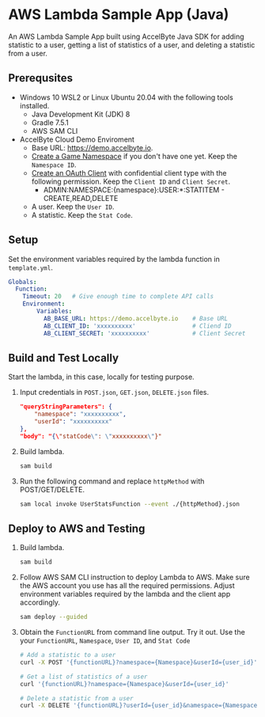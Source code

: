 # AWS Lambda Sample App (Java)

An AWS Lambda Sample App built using AccelByte Java SDK for adding statistic to a user, getting a list of statistics of a user, and deleting a statistic from a user.

## Prerequsites

*  Windows 10 WSL2 or Linux Ubuntu 20.04 with the following tools installed.
    * Java Development Kit (JDK) 8
    * Gradle 7.5.1
    * AWS SAM CLI
* AccelByte Cloud Demo Enviroment
    * Base URL: https://demo.accelbyte.io.
    * [Create a Game Namespace](https://docs.accelbyte.io/esg/uam/namespaces.html#tutorials) if you don't have one yet. Keep the `Namespace ID`.
    * [Create an OAuth Client](https://docs.accelbyte.io/guides/access/iam-client.html) with confidential client type with the following permission. Keep the `Client ID` and `Client Secret`.
       - ADMIN:NAMESPACE:{namespace}:USER:*:STATITEM - CREATE,READ,DELETE
    * A user. Keep the `User ID`.
    * A statistic. Keep the `Stat Code`.
        
## Setup

Set the environment variables required by the lambda function in `template.yml`.

```yml
Globals:
  Function:
    Timeout: 20   # Give enough time to complete API calls
    Environment:
        Variables:
          AB_BASE_URL: https://demo.accelbyte.io    # Base URL
          AB_CLIENT_ID: 'xxxxxxxxxx'                # Cliend ID
          AB_CLIENT_SECRET: 'xxxxxxxxxx'            # Client Secret
```

## Build and Test Locally

Start the lambda, in this case, locally for testing purpose.

1. Input credentials in `POST.json`, `GET.json`, `DELETE.json` files.
    
    ```json
    "queryStringParameters": {
        "namespace": "xxxxxxxxxx",
        "userId": "xxxxxxxxxx"
    },
    "body": "{\"statCode\": \"xxxxxxxxxx\"}"
    ```
2. Build lambda.

    ```bash
    sam build
    ```

3. Run the following command and replace `httpMethod` with POST/GET/DELETE. 

    ```bash
    sam local invoke UserStatsFunction --event ./{httpMethod}.json
    ```

## Deploy to AWS and Testing

1. Build lambda.

    ```bash
    sam build
    ```
2. Follow AWS SAM CLI instruction to deploy Lambda to AWS. Make sure the AWS account you use has all the required permissions. Adjust environment variables required by the lambda and the client app accordingly.
    ```bash
    sam deploy --guided
    ```

3. Obtain the `FunctionURL` from command line output.
Try it out. Use the your `FunctionURL`, `Namespace`, `User ID`, and `Stat Code`

    ```bash
    # Add a statistic to a user
    curl -X POST '{functionURL}?namespace={Namespace}&userId={user_id}' -H "Content-Type: application/json" -d '{"statCode":"{stat_code}"}'
    
    # Get a list of statistics of a user
    curl '{functionURL}?namespace={Namespace}&userId={user_id}'
    
    # Delete a statistic from a user
    curl -X DELETE '{functionURL}?userId={user_id}&namespace={Namespace}&statCode={stat_code}'
    ```